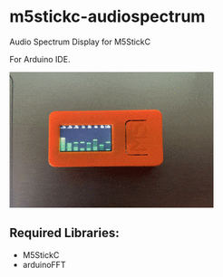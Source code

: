 # m5stickc-audiospectrum
Audio Spectrum Display for M5StickC

For Arduino IDE.

![Images](https://github.com/KKQ-KKQ/m5stickc-audiospectrum/raw/master/images/example.gif)

## Required Libraries:
- M5StickC
- arduinoFFT
